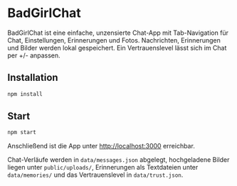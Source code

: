 # BadGirlChat

BadGirlChat ist eine einfache, unzensierte Chat-App mit Tab-Navigation für Chat, Einstellungen, Erinnerungen und Fotos. Nachrichten, Erinnerungen und Bilder werden lokal gespeichert. Ein Vertrauenslevel lässt sich im Chat per +/- anpassen.

## Installation

```bash
npm install
```

## Start

```bash
npm start
```

Anschließend ist die App unter [http://localhost:3000](http://localhost:3000) erreichbar.

Chat-Verläufe werden in `data/messages.json` abgelegt, hochgeladene Bilder liegen unter `public/uploads/`, Erinnerungen als Textdateien unter `data/memories/` und das Vertrauenslevel in `data/trust.json`.
